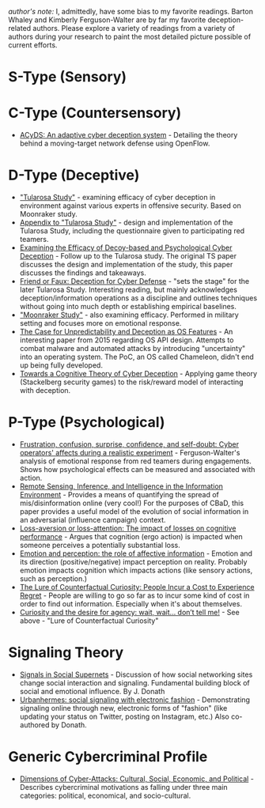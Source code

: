 *author's note:* 
I, admittedly, have some bias to my favorite readings. Barton Whaley and Kimberly Ferguson-Walter are by far my favorite deception-related authors. Please explore a variety of readings from a variety of authors during your research to paint the most detailed picture possible of current efforts.

# S-Type (Sensory)

# C-Type (Countersensory)

- [ACyDS: An adaptive cyber deception system](https://ieeexplore.ieee.org/document/7795427) - Detailing the theory behind a moving-target network defense using OpenFlow.

# D-Type (Deceptive)

- ["Tularosa Study"](https://www.usenix.org/publications/loginonline/imposing-cyber-penalty-against-attackers-cyber-deception ) - examining efficacy of cyber deception in environment against various experts in offensive security. Based on Moonraker study.
- [Appendix to "Tularosa Study"](https://www.researchgate.net/publication/372160277_Appendix_to_The_Tularosa_Study_An_Experimental_Design_and_Implementation_to_Quantify_the_Effectiveness_of_Cyber_Deception) - design and implementation of the Tularosa Study, including the questionnaire given to participating red teamers.
- [Examining the Efficacy of Decoy-based and Psychological Cyber Deception](https://www.usenix.org/conference/usenixsecurity21/presentation/ferguson-walter) - Follow up to the Tularosa study. The original TS paper discusses the design and implementation of the study, this paper discusses the findings and takeaways.
- [Friend or Faux: Deception for Cyber Defense](https://www.researchgate.net/publication/330425001_Friend_or_Faux_Deception_for_Cyber_Defense) - "sets the stage" for the later Tularosa Study. Interesting reading, but mainly acknowledges deception/information operations as a discipline and outlines techniques without going into much depth or establishing empirical baselines.
- ["Moonraker Study"](https://www.researchgate.net/publication/337464633_The_Moonraker_Study_An_Experimental_Evaluation_of_Host-Based_Deception) - also examining efficacy. Performed in military setting and focuses more on emotional response.
- [The Case for Unpredictability and Deception as OS Features](https://www.usenix.org/system/files/login/articles/login_aug15_03_sun.pdf) - An interesting paper from 2015 regarding OS API design. Attempts to combat malware and automated attacks by introducing "uncertainty" into an operating system. The PoC, an OS called Chameleon, didn't end up being fully developed.
- [Towards a Cognitive Theory of Cyber Deception](https://onlinelibrary.wiley.com/doi/full/10.1111/cogs.13013) - Applying game theory (Stackelberg security games) to the risk/reward model of interacting with deception.

# P-Type (Psychological)

- [Frustration, confusion, surprise, confidence, and self-doubt: Cyber operators' affects during a realistic experiment](https://www.researchgate.net/publication/374870776_Frustration_confusion_surprise_confidence_and_self-doubt_Cyber_operators'_affects_during_a_realistic_experiment) - Ferguson-Walter's analysis of emotional response from red teamers during engagements. Shows how psychological effects can be measured and associated with action.
- [Remote Sensing, Inference, and Intelligence in the Information Environment](https://dspace.mit.edu/handle/1721.1/151905) - Provides a means of quantifying the spread of mis/disinformation online (very cool!) For the purposes of CBaD, this paper provides a useful model of the evolution of social information in an adversarial (influence campaign) context.
- [Loss-aversion or loss-attention: The impact of losses on cognitive performance](https://www.sciencedirect.com/science/article/abs/pii/S0010028512000898) - Argues that cognition (ergo action) is impacted when someone perceives a potentially substantial loss.
- [Emotion and perception: the role of affective information](https://pubmed.ncbi.nlm.nih.gov/22039565/) - Emotion and its direction (positive/negative) impact perception on reality. Probably emotion impacts cognition which impacts actions (like sensory actions, such as perception.)
- [The Lure of Counterfactual Curiosity: People Incur a Cost to Experience Regret](https://journals.sagepub.com/doi/full/10.1177/0956797620963615) - People are willing to go so far as to incur some kind of cost in order to find out information. Especially when it's about themselves.
- [Curiosity and the desire for agency: wait, wait… don’t tell me!](https://cognitiveresearchjournal.springeropen.com/articles/10.1186/s41235-021-00330-0) - See above - "Lure of Counterfactual Curiosity"

# Signaling Theory

- [Signals in Social Supernets](https://onlinelibrary.wiley.com/doi/full/10.1111/j.1083-6101.2007.00394.x) - Discussion of how social networking sites change social interaction and signaling. Fundamental building block of social and emotional influence. By J. Donath
- [Urbanhermes: social signaling with electronic fashion](https://dl.acm.org/doi/10.1145/1124772.1124902) - Demonstrating signaling online through new, electronic forms of "fashion" (like updating your status on Twitter, posting on Instagram, etc.) Also co-authored by Donath.

# Generic Cybercriminal Profile
- [Dimensions of Cyber-Attacks: Cultural, Social, Economic, and Political](https://ieeexplore.ieee.org/document/5725605) - Describes cybercriminal motivations as falling under three main categories: political, economical, and socio-cultural.
